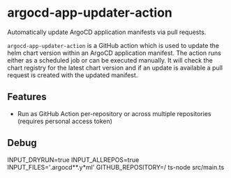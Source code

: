 # argocd-app-updater-action

Automatically update ArgoCD application manifests via pull requests.

`argocd-app-updater-action` is a GitHub action which is used to update the helm chart version within an ArgoCD application manifest.
The action runs either as a scheduled job or can be executed manually.
It will check the chart registry for the latest chart version and if an update is available a pull request is created with the updated manifest.

## Features

- Run as GitHub Action per-repository or across multiple repositories (requires personal access token)

## Debug

INPUT_DRYRUN=true INPUT_ALLREPOS=true INPUT_FILES='.argocd**.y*ml' GITHUB_REPOSITORY=<myorg>/<myrepo> ts-node src/main.ts
